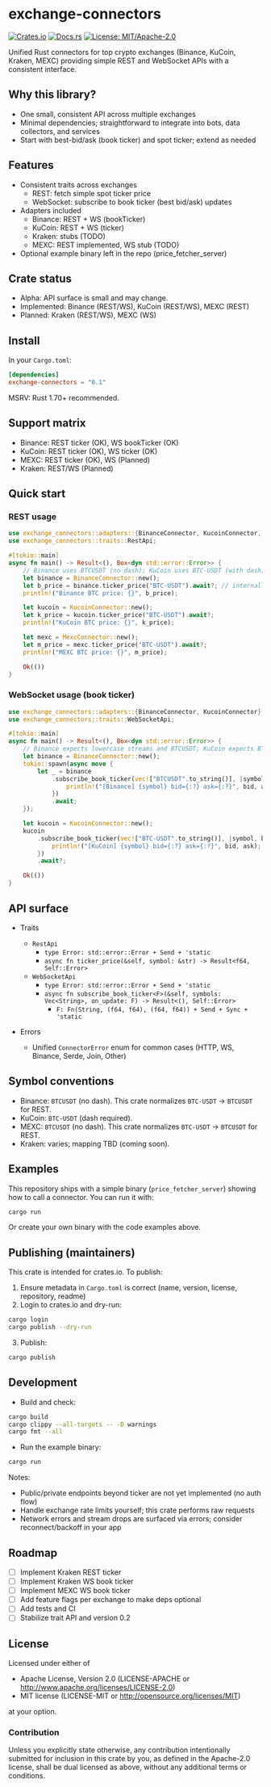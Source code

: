 # exchange-connectors

[![Crates.io](https://img.shields.io/crates/v/exchange-connectors.svg)](https://crates.io/crates/exchange-connectors)
[![Docs.rs](https://img.shields.io/docsrs/exchange-connectors)](https://docs.rs/exchange-connectors)
[![License: MIT/Apache-2.0](https://img.shields.io/badge/license-MIT%2FApache--2.0-blue.svg)](#license)

Unified Rust connectors for top crypto exchanges (Binance, KuCoin, Kraken, MEXC) providing simple REST and WebSocket APIs with a consistent interface.

## Why this library?

- One small, consistent API across multiple exchanges
- Minimal dependencies; straightforward to integrate into bots, data collectors, and services
- Start with best-bid/ask (book ticker) and spot ticker; extend as needed

## Features

- Consistent traits across exchanges
  - REST: fetch simple spot ticker price
  - WebSocket: subscribe to book ticker (best bid/ask) updates
- Adapters included
  - Binance: REST + WS (bookTicker)
  - KuCoin: REST + WS (ticker)
  - Kraken: stubs (TODO)
  - MEXC: REST implemented, WS stub (TODO)
- Optional example binary left in the repo (price_fetcher_server)

## Crate status

- Alpha: API surface is small and may change.
- Implemented: Binance (REST/WS), KuCoin (REST/WS), MEXC (REST)
- Planned: Kraken (REST/WS), MEXC (WS)

## Install

In your `Cargo.toml`:

```toml
[dependencies]
exchange-connectors = "0.1"
```

MSRV: Rust 1.70+ recommended.

## Support matrix

- Binance: REST ticker (OK), WS bookTicker (OK)
- KuCoin: REST ticker (OK), WS ticker (OK)
- MEXC: REST ticker (OK), WS (Planned)
- Kraken: REST/WS (Planned)

## Quick start

### REST usage

```rust
use exchange_connectors::adapters::{BinanceConnector, KucoinConnector, MexcConnector};
use exchange_connectors::traits::RestApi;

#[tokio::main]
async fn main() -> Result<(), Box<dyn std::error::Error>> {
    // Binance uses BTCUSDT (no dash); KuCoin uses BTC-USDT (with dash); MEXC uses BTCUSDT.
    let binance = BinanceConnector::new();
    let b_price = binance.ticker_price("BTC-USDT").await?; // internally normalizes to BTCUSDT
    println!("Binance BTC price: {}", b_price);

    let kucoin = KucoinConnector::new();
    let k_price = kucoin.ticker_price("BTC-USDT").await?;
    println!("KuCoin BTC price: {}", k_price);

    let mexc = MexcConnector::new();
    let m_price = mexc.ticker_price("BTC-USDT").await?;
    println!("MEXC BTC price: {}", m_price);

    Ok(())
}
```

### WebSocket usage (book ticker)

```rust
use exchange_connectors::adapters::{BinanceConnector, KucoinConnector};
use exchange_connectors::traits::WebSocketApi;

#[tokio::main]
async fn main() -> Result<(), Box<dyn std::error::Error>> {
    // Binance expects lowercase streams and BTCUSDT; KuCoin expects BTC-USDT.
    let binance = BinanceConnector::new();
    tokio::spawn(async move {
        let _ = binance
            .subscribe_book_ticker(vec!["BTCUSDT".to_string()], |symbol, bid, ask| {
                println!("[Binance] {symbol} bid={:?} ask={:?}", bid, ask);
            })
            .await;
    });

    let kucoin = KucoinConnector::new();
    kucoin
        .subscribe_book_ticker(vec!["BTC-USDT".to_string()], |symbol, bid, ask| {
            println!("[KuCoin] {symbol} bid={:?} ask={:?}", bid, ask);
        })
        .await?;

    Ok(())
}
```

## API surface

- Traits

  - `RestApi`
    - `type Error: std::error::Error + Send + 'static`
    - `async fn ticker_price(&self, symbol: &str) -> Result<f64, Self::Error>`
  - `WebSocketApi`
    - `type Error: std::error::Error + Send + 'static`
    - `async fn subscribe_book_ticker<F>(&self, symbols: Vec<String>, on_update: F) -> Result<(), Self::Error>`
      - `F: Fn(String, (f64, f64), (f64, f64)) + Send + Sync + 'static`

- Errors
  - Unified `ConnectorError` enum for common cases (HTTP, WS, Binance, Serde, Join, Other)

## Symbol conventions

- Binance: `BTCUSDT` (no dash). This crate normalizes `BTC-USDT` -> `BTCUSDT` for REST.
- KuCoin: `BTC-USDT` (dash required).
- MEXC: `BTCUSDT` (no dash). This crate normalizes `BTC-USDT` -> `BTCUSDT` for REST.
- Kraken: varies; mapping TBD (coming soon).

## Examples

This repository ships with a simple binary (`price_fetcher_server`) showing how to call a connector. You can run it with:

```bash
cargo run
```

Or create your own binary with the code examples above.

## Publishing (maintainers)

This crate is intended for crates.io. To publish:

1. Ensure metadata in `Cargo.toml` is correct (name, version, license, repository, readme)
2. Login to crates.io and dry-run:

```bash
cargo login
cargo publish --dry-run
```

3. Publish:

```bash
cargo publish
```

## Development

- Build and check:

```bash
cargo build
cargo clippy --all-targets -- -D warnings
cargo fmt --all
```

- Run the example binary:

```bash
cargo run
```

Notes:

- Public/private endpoints beyond ticker are not yet implemented (no auth flow)
- Handle exchange rate limits yourself; this crate performs raw requests
- Network errors and stream drops are surfaced via errors; consider reconnect/backoff in your app

## Roadmap

- [ ] Implement Kraken REST ticker
- [ ] Implement Kraken WS book ticker
- [ ] Implement MEXC WS book ticker
- [ ] Add feature flags per exchange to make deps optional
- [ ] Add tests and CI
- [ ] Stabilize trait API and version 0.2

## License

Licensed under either of

- Apache License, Version 2.0 (LICENSE-APACHE or http://www.apache.org/licenses/LICENSE-2.0)
- MIT license (LICENSE-MIT or http://opensource.org/licenses/MIT)

at your option.

### Contribution

Unless you explicitly state otherwise, any contribution intentionally submitted for inclusion in this crate by you, as defined in the Apache-2.0 license, shall be dual licensed as above, without any additional terms or conditions.
